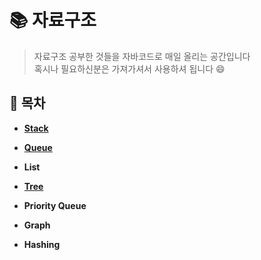 # :books:  자료구조
> 자료구조 공부한 것들을 자바코드로 매일 올리는 공간입니다 </br>
혹시나 필요하신분은 가져가셔서 사용하셔 됩니다 :smile:
## :scroll: 목차

- [**Stack**](/Stack)

- [**Queue**](/Queue)

- **List**

- [**Tree**](/Tree)
- **Priority Queue**
- **Graph**
- **Hashing**
